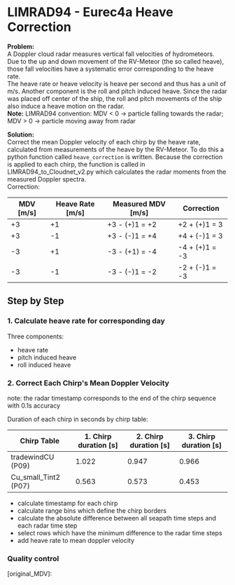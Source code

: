 # LIMRAD94 - Eurec4a Heave Correction

**Problem:**  
A Doppler cloud radar measures vertical fall velocities of hydrometeors. Due to the up and down movement of the 
RV-Meteor (the so called heave), those fall velocities have a systematic error corresponding to the heave rate.  
The heave rate or heave velocity is heave per second and thus has a unit of m/s. Another component is the roll and 
pitch induced heave. Since the radar was placed off center of the ship, the roll and pitch movements of the ship also 
induce a heave motion on the radar.   
**Note:** LIMRAD94 convention: MDV < 0 -> particle falling towards the radar; MDV > 0 -> particle moving away from radar
 
**Solution:**  
Correct the mean Doppler velocity of each chirp by the heave rate, calculated from measurements of the heave by the 
RV-Meteor. To do this a python function called `heave_correction` is written. Because the correction is applied to each 
chirp, the function is called in LIMRAD94_to_Cloudnet_v2.py which calculates the radar moments from the measured Doppler 
spectra.  
Correction:
   
| MDV [m/s] | Heave Rate [m/s] | Measured MDV [m/s] | Correction |  
| --- | --- | --- | --- |  
| +3 | +1 | +3 - (+)1 = +2 | +2 + (+)1 = 3 |  
| +3 | -1 | +3 - (-)1 = +4 | +4 + (-)1 = 3 |  
| -3 | +1 | -3 - (+1) = -4 | -4 + (+)1 = -3 |
| -3 | -1 | -3 - (-)1 = -2 | -2 + (-)1 = -3 |  

## Step by Step

### 1. Calculate heave rate for corresponding day
Three components:
* heave rate
* pitch induced heave
* roll induced heave

### 2. Correct Each Chirp's Mean Doppler Velocity

note: the radar timestamp corresponds to the end of the chirp sequence with 0.1s accuracy  
 
Duration of each chirp in seconds by chirp table:  

| Chirp Table | 1. Chirp duration [s] | 2. Chirp duration [s] | 3. Chirp duration [s] |
| --- | --- | --- | --- |
| tradewindCU (P09) | 1.022 | 0.947 | 0.966 |
| Cu_small_Tint2 (P07) | 0.563 | 0.573 | 0.453 |
 
* calculate timestamp for each chirp
* calculate range bins which define the chirp borders
* calculate the absolute difference between all seapath time steps and each radar time step
* select rows which have the minimum difference to the radar time steps
* add heave rate to mean doppler velocity

### Quality control

[original_MDV]: 
